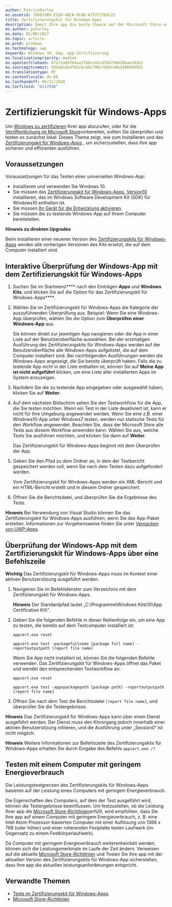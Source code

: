 ```yaml
---
author: PatrickFarley
ms.assetid: 78D833B9-E528-4BCA-9C48-A757F17E6C22
title: Zertifizierungskit für Windows-Apps
description: Damit Ihre app die beste Chance auf der Microsoft Store oder Chancen Windows-Zertifizierung veröffentlicht wird, überprüfen Sie und Testen sie lokal, bevor Sie sie zur Zertifizierung übermitteln. In diesem Thema wird erläutert, wie Sie das Zertifizierungskit für Windows-Apps installieren und ausführen.
ms.author: pafarley
ms.date: 02/08/2017
ms.topic: article
ms.prod: windows
ms.technology: uwp
keywords: Windows 10, Uwp, app-Zertifizierung
ms.localizationpriority: medium
ms.openlocfilehash: b7a72a89704aa3768cc43cdfbb75b620bae303e3
ms.sourcegitcommit: 5dda01da4702cbc49c799c750efe0e430b699502
ms.translationtype: MT
ms.contentlocale: de-DE
ms.lasthandoff: 09/21/2018
ms.locfileid: "4117598"
---
```

# <a name="windows-app-certification-kit"></a>Zertifizierungskit für Windows-Apps



Um [Windows zu zertifizieren](https://msdn.microsoft.com/windows/desktop/jj134964.aspx) Ihrer app abzurufen, oder für die [Veröffentlichung im Microsoft Store](https://msdn.microsoft.com/library/windows/apps/Hh694062)vorbereiten, sollten Sie überprüfen und testen es zunächst lokal. Dieses Thema zeigt, wie zum Installieren und das [Zertifizierungskit für Windows-Apps](http://go.microsoft.com/fwlink/p/?LinkID=309666) , um sicherzustellen, dass Ihre app sicheren und effizienten ausführen.

## <a name="prerequisites"></a>Voraussetzungen

Voraussetzungen für das Testen einer universellen Windows-App:

-   Installieren und verwenden Sie Windows 10.
-   Sie müssen das [Zertifizierungskit für Windows-Apps, Version10]( http://go.microsoft.com/fwlink/p/?LinkID=309666) installieren, das im Windows Software Development Kit (SDK) für Windows10 enthalten ist.
-   Sie müssen [Ihr Gerät für die Entwicklung aktivieren](https://docs.microsoft.com/windows/uwp/get-started/enable-your-device-for-development).
-   Sie müssen die zu testende Windows-App auf Ihrem Computer bereitstellen.

**Hinweis zu direkten Upgrades**

Beim Installieren einer neueren Version des [Zertifizierungskits für Windows-Apps]( http://go.microsoft.com/fwlink/p/?LinkID=309666) werden alle vorherigen Versionen des Kits ersetzt, die auf dem Computer installiert sind.

## <a name="validate-your-windows-app-using-the-windows-app-certification-kit-interactively"></a>Interaktive Überprüfung der Windows-App mit dem Zertifizierungskit für Windows-Apps

1.  Suchen Sie im Startmenü**** nach den Einträgen **Apps** und **Windows Kits**, und klicken Sie auf die Option für das Zertifizierungskit für Windows-Apps****.

2.  Wählen Sie im Zertifizierungskit für Windows-Apps die Kategorie der auszuführenden Überprüfung aus. Beispiel: Wenn Sie eine Windows-App überprüfen, wählen Sie die Option zum **Überprüfen einer Windows-App** aus.

    Sie können direkt zur jeweiligen App navigieren oder die App in einer Liste auf der Benutzeroberfläche auswählen. Bei der erstmaligen Ausführung des Zertifizierungskits für Windows-Apps werden auf der Benutzeroberfläche alle Windows-Apps aufgelistet, die auf dem Computer installiert sind. Bei nachfolgenden Ausführungen werden die Windows-Apps angezeigt, die Sie bereits überprüft haben. Falls die zu testende App nicht in der Liste enthalten ist, können Sie auf **Meine App ist nicht aufgeführt** klicken, um eine Liste aller installierten Apps im System anzuzeigen.

3.  Nachdem Sie die zu testende App eingegeben oder ausgewählt haben, klicken Sie auf **Weiter**.

4.  Auf dem nächsten Bildschirm sehen Sie den Testworkflow für die App, die Sie testen möchten. Wenn ein Test in der Liste deaktiviert ist, kann er nicht für Ihre Umgebung angewendet werden. Wenn Sie eine z.B. einer Windows10-App unter Windows7 testen, werden nur statische Tests für den Workflow angewendet. Beachten Sie, dass der Microsoft Store alle Tests aus diesem Workflow anwenden kann. Wählen Sie aus, welche Tests Sie ausführen möchten, und klicken Sie dann auf **Weiter**.

    Das Zertifizierungskit für Windows-Apps beginnt mit dem Überprüfen der App.

5.  Geben Sie den Pfad zu dem Ordner an, in dem der Testbericht gespeichert werden soll, wenn Sie nach dem Testen dazu aufgefordert werden.

    Vom Zertifizierungskit für Windows-Apps werden ein XML-Bericht und ein HTML-Bericht erstellt und in diesem Ordner gespeichert.

6.  Öffnen Sie die Berichtsdatei, und überprüfen Sie die Ergebnisse des Tests.

**Hinweis**  Bei Verwendung von Visual Studio können Sie das Zertifizierungskit für Windows-Apps ausführen, wenn Sie das App-Paket erstellen. Informationen zur Vorgehensweise finden Sie unter [Verpacken von UWP-Apps](https://msdn.microsoft.com/library/windows/apps/Mt627715).

 

## <a name="validate-your-windows-app-using-the-windows-app-certification-kit-from-a-command-line"></a>Überprüfung der Windows-App mit dem Zertifizierungskit für Windows-Apps über eine Befehlszeile

**Wichtig**  Das Zertifizierungskit für Windows-Apps muss im Kontext einer aktiven Benutzersitzung ausgeführt werden.

1.  Navigieren Sie im Befehlsfenster zum Verzeichnis mit dem Zertifizierungskit für Windows-Apps.

    **Hinweis**   Der Standardpfad lautet „C:\\Programme\\Windows Kits\\10\\App Certification Kit\\“.

2.  Geben Sie die folgenden Befehle in dieser Reihenfolge ein, um eine App zu testen, die bereits auf dem Testcomputer installiert ist:

    `appcert.exe reset`

    `appcert.exe test -packagefullname [package full name] -reportoutputpath [report file name]`

    Wenn Sie App nicht installiert ist, können Sie die folgenden Befehle verwenden. Das Zertifizierungskit für Windows-Apps öffnet das Paket und wendet den entsprechenden Testworkflow an:

    `appcert.exe reset`

    `appcert.exe test -appxpackagepath [package path] -reportoutputpath [report file name]`

3.  Öffnen Sie nach dem Test die Berichtsdatei `[report file name]`, und überprüfen Sie die Testergebnisse.

**Hinweis**  Das Zertifizierungskit für Windows-Apps kann über einen Dienst ausgeführt werden. Der Dienst muss den Kitvorgang jedoch innerhalb einer aktiven Benutzersitzung initiieren, und die Ausführung unter „Session0“ ist nicht möglich.

**Hinweis**   Weitere Informationen zur Befehlszeile des Zertifizierungskits für Windows-Apps erhalten Sie durch Eingabe des Befehls `appcert.exe /?`

## <a name="testing-with-a-low-power-computer"></a>Testen mit einem Computer mit geringem Energieverbrauch

Die Leistungstestgrenzen des Zertifizierungskits für Windows-Apps basieren auf der Leistung eines Computers mit geringem Energieverbrauch.

Die Eigenschaften des Computers, auf dem der Test ausgeführt wird, können die Testergebnisse beeinflussen. Um festzustellen, ob die Leistung Ihrer app die [Microsoft Store-Richtlinien](https://msdn.microsoft.com/library/windows/apps/Dn764944)erfüllt, wird empfohlen, dass Sie Ihre app auf einem Computer mit geringem Energieverbrauch, z. B. eine Intel Atom-Prozessor-basierten Computer mit einer Auflösung von 1366 x 768 (oder höher) und einer rotierenden Festplatte testen Laufwerk (im Gegensatz zu einem Festkörperlaufwerk).

Da Computer mit geringem Energieverbrauch weiterentwickelt werden, können sich die Leistungsmerkmale im Laufe der Zeit ändern. Verweisen auf die aktuelle [Microsoft Store-Richtlinien](https://msdn.microsoft.com/library/windows/apps/Dn764944) und Testen Sie Ihre app mit der aktuellen Version des Zertifizierungskits für Windows-App sicherstellen, dass Ihre app die aktuellen leistungsanforderungen entspricht.

## <a name="related-topics"></a>Verwandte Themen

* [Tests im Zertifizierungskit für Windows-Apps](windows-app-certification-kit-tests.md)
* [Microsoft Store-Richtlinien](https://msdn.microsoft.com/library/windows/apps/Dn764944)
 

 





